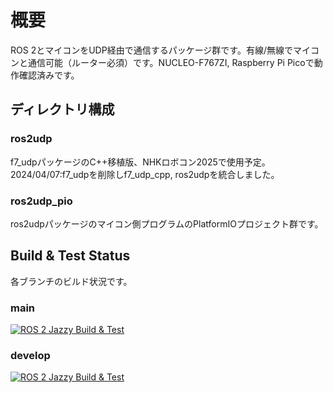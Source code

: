# 概要
ROS 2とマイコンをUDP経由で通信するパッケージ群です。有線/無線でマイコンと通信可能（ルーター必須）です。NUCLEO-F767ZI, Raspberry Pi Picoで動作確認済みです。

## ディレクトリ構成
### ros2udp
f7_udpパッケージのC++移植版、NHKロボコン2025で使用予定。  
2024/04/07:f7_udpを削除しf7_udp_cpp, ros2udpを統合しました。
### ros2udp_pio
ros2udpパッケージのマイコン側プログラムのPlatformIOプロジェクト群です。

## Build & Test Status
各ブランチのビルド状況です。
### main
[![ROS 2 Jazzy Build & Test](https://github.com/RRST-NHK-Project/ros2udp/actions/workflows/main_jazzy_build_and_test.yml/badge.svg?branch=main)](https://github.com/RRST-NHK-Project/ros2udp/actions/workflows/main_jazzy_build_and_test.yml)  
### develop
[![ROS 2 Jazzy Build & Test](https://github.com/RRST-NHK-Project/ros2udp/actions/workflows/main_jazzy_build_and_test.yml/badge.svg?branch=develop&event=push)](https://github.com/RRST-NHK-Project/ros2udp/actions/workflows/main_jazzy_build_and_test.yml)
